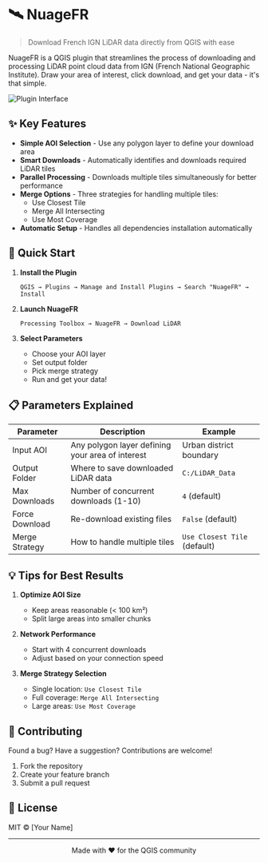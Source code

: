 # 🛰️ NuageFR

> Download French IGN LiDAR data directly from QGIS with ease

NuageFR is a QGIS plugin that streamlines the process of downloading and processing LiDAR point cloud data from IGN (French National Geographic Institute). Draw your area of interest, click download, and get your data - it's that simple.

![Plugin Interface](https://via.placeholder.com/800x400?text=NuageFR+Interface)

## ✨ Key Features

- **Simple AOI Selection** - Use any polygon layer to define your download area
- **Smart Downloads** - Automatically identifies and downloads required LiDAR tiles
- **Parallel Processing** - Downloads multiple tiles simultaneously for better performance
- **Merge Options** - Three strategies for handling multiple tiles:
  - Use Closest Tile
  - Merge All Intersecting
  - Use Most Coverage
- **Automatic Setup** - Handles all dependencies installation automatically

## 🚀 Quick Start

1. **Install the Plugin**
   ```
   QGIS → Plugins → Manage and Install Plugins → Search "NuageFR" → Install
   ```

2. **Launch NuageFR**
   ```
   Processing Toolbox → NuageFR → Download LiDAR
   ```

3. **Select Parameters**
   - Choose your AOI layer
   - Set output folder
   - Pick merge strategy
   - Run and get your data!

## 📋 Parameters Explained

Parameter | Description | Example
----------|-------------|--------
Input AOI | Any polygon layer defining your area of interest | Urban district boundary
Output Folder | Where to save downloaded LiDAR data | `C:/LiDAR_Data`
Max Downloads | Number of concurrent downloads (1-10) | `4` (default)
Force Download | Re-download existing files | `False` (default)
Merge Strategy | How to handle multiple tiles | `Use Closest Tile` (default)

## 💡 Tips for Best Results

1. **Optimize AOI Size**
   - Keep areas reasonable (< 100 km²)
   - Split large areas into smaller chunks

2. **Network Performance**
   - Start with 4 concurrent downloads
   - Adjust based on your connection speed

3. **Merge Strategy Selection**
   - Single location: `Use Closest Tile`
   - Full coverage: `Merge All Intersecting`
   - Large areas: `Use Most Coverage`

## 🤝 Contributing

Found a bug? Have a suggestion? Contributions are welcome!

1. Fork the repository
2. Create your feature branch
3. Submit a pull request

## 📝 License

MIT © [Your Name]

---
<p align="center">
Made with ❤️ for the QGIS community
</p>